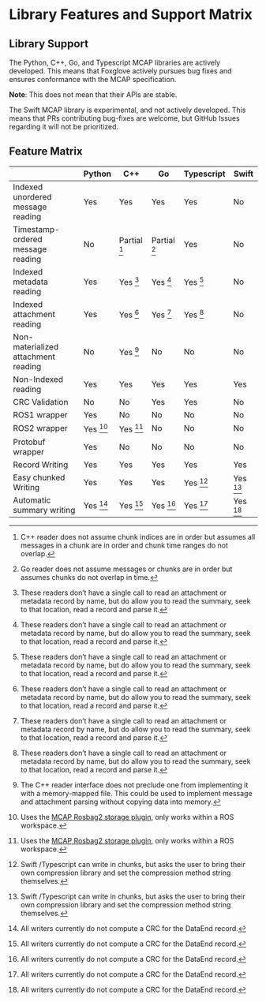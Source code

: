 # Library Features and Support Matrix

## Library Support

The Python, C++, Go, and Typescript MCAP libraries are actively developed. This means that Foxglove actively pursues bug fixes and ensures conformance with the MCAP specification.

**Note**: This does not mean that their APIs are stable.

The Swift MCAP library is experimental, and not actively developed. This means that PRs contributing bug-fixes are welcome, but GitHub Issues regarding it will not be prioritized.

## Feature Matrix

|  | Python | C++ | Go | Typescript | Swift |
| --- | --- | --- | --- | --- | --- |
| Indexed unordered message reading | Yes | Yes | Yes | Yes | No |
| Timestamp-ordered message reading | No | Partial [^2] | Partial [^3] | Yes | No |
| Indexed metadata reading | Yes | Yes [^1] | Yes [^1] | Yes [^1] | No |
| Indexed attachment reading | Yes | Yes [^1] | Yes [^1] | Yes [^1] | No |
| Non-materialized attachment reading | No | Yes [^5] | No | No | No |
| Non-Indexed reading | Yes | Yes | Yes | Yes | Yes |
| CRC Validation | No | No | Yes | Yes | No |
| ROS1 wrapper | Yes | No | No | No | No |
| ROS2 wrapper | Yes [^4] | Yes [^4] | No | No | No |
| Protobuf wrapper | Yes | No | No | No | No |
| Record Writing | Yes | Yes | Yes | Yes | Yes |
| Easy chunked Writing | Yes | Yes | Yes | Yes [^6] | Yes [^6] |
| Automatic summary writing | Yes [^7] | Yes [^7] | Yes [^7] | Yes [^7] | Yes [^7] |

[^1]: These readers don’t have a single call to read an attachment or metadata record by name, but do allow you to read the summary, seek to that location, read a record and parse it.
[^2]: C++ reader does not assume chunk indices are in order but assumes all messages in a chunk are in order and chunk time ranges do not overlap.
[^3]: Go reader does not assume messages or chunks are in order but assumes chunks do not overlap in time.
[^4]: Uses the [MCAP Rosbag2 storage plugin](https://github.com/ros-tooling/rosbag2_storage_mcap), only works within a ROS workspace.
[^5]: The C++ reader interface does not preclude one from implementing it with a memory-mapped file. This could be used to implement message and attachment parsing without copying data into memory.
[^6]: Swift /Typescript can write in chunks, but asks the user to bring their own compression library and set the compression method string themselves.
[^7]: All writers currently do not compute a CRC for the DataEnd record.
